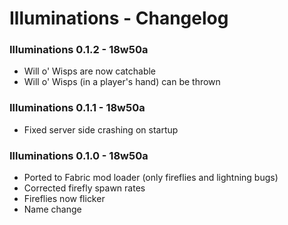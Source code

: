 # Illuminations - Changelog

### Illuminations 0.1.2 - 18w50a

- Will o' Wisps are now catchable
- Will o' Wisps (in a player's hand) can be thrown

### Illuminations 0.1.1 - 18w50a

+ Fixed server side crashing on startup

### Illuminations 0.1.0 - 18w50a

+ Ported to Fabric mod loader (only fireflies and lightning bugs)
+ Corrected firefly spawn rates
+ Fireflies now flicker
+ Name change